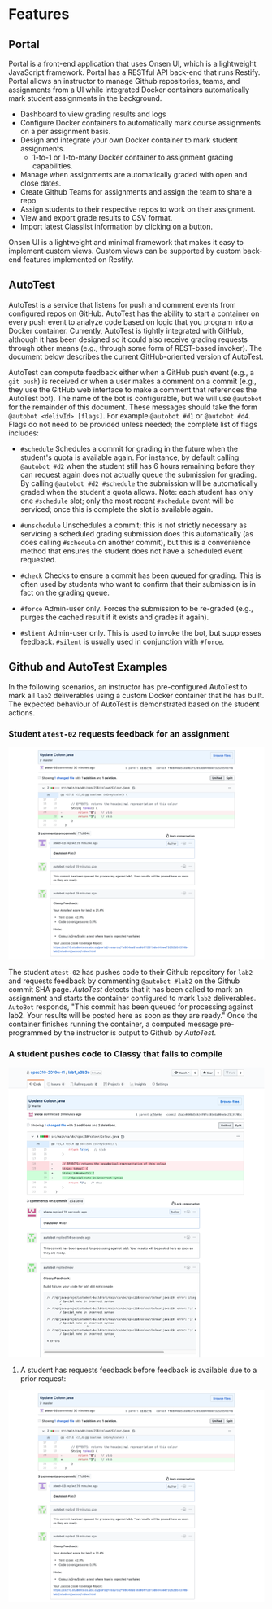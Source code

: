 # Features

## Portal

Portal is a front-end application that uses Onsen UI, which is a lightweight JavaScript framework. Portal has a RESTful API back-end that runs Restify. Portal allows an instructor to manage Github repositories, teams, and assignments from a UI while integrated Docker containers automatically mark student assignments in the background.

- Dashboard to view grading results and logs
- Configure Docker containers to automatically mark course assignments on a per assignment basis.
- Design and integrate your own Docker container to mark student assignments.
  - 1-to-1 or 1-to-many Docker container to assignment grading capabilities.
- Manage when assignments are automatically graded with open and close dates.
- Create Github Teams for assignments and assign the team to share a repo
- Assign students to their respective repos to work on their assignment.
- View and export grade results to CSV format.
- Import latest Classlist information by clicking on a button.

Onsen UI is a lightweight and minimal framework that makes it easy to implement custom views. Custom views can be supported by custom back-end features implemented on Restify.

## AutoTest

AutoTest is a service that listens for push and comment events from configured repos on GitHub. AutoTest has the ability to start a container on every push event to analyze code based on logic that you program into a Docker container. Currently, AutoTest is tightly integrated with GitHub, although it has been designed so it could also receive grading requests through other means (e.g., through some form of REST-based invoker). The document below describes the current GitHub-oriented version of AutoTest.

AutoTest can compute feedback either when a GitHub push event (e.g., a `git push`) is received or when a user makes a comment on a commit (e.g., they use the GitHub web interface to make a comment that references the AutoTest bot). The name of the bot is configurable, but we will use `@autobot` for the remainder of this document. These messages should take the form `@autobot <delivId> [flags]`. For example `@autobot #d1` or `@autobot #d4`. Flags do not need to be provided unless needed; the complete list of flags includes:

* `#schedule` Schedules a commit for grading in the future when the student's quota is available again. For instance, by default calling `@autobot #d2` when the student still has 6 hours remaining before they can request again does not actually queue the submission for grading. By calling `@autobot #d2 #schedule` the submission will be automatically graded when the student's quota allows. Note: each student has only one `#schedule` slot; only the most recent `#schedule` event will be serviced; once this is complete the slot is available again.

* `#unschedule` Unschedules a commit; this is not strictly necessary as servicing a scheduled grading submission does this automatically (as does calling `#schedule` on another commit), but this is a convenience method that ensures the student does not have a scheduled event requested.

* `#check` Checks to ensure a commit has been queued for grading. This is often used by students who want to confirm that their submission is in fact on the grading queue.

* `#force` Admin-user only. Forces the submission to be re-graded (e.g., purges the cached result if it exists and grades it again).

* `#slient` Admin-user only. This is used to invoke the bot, but suppresses feedback. `#silent` is usually used in conjunction with `#force`.

## Github and AutoTest Examples

In the following scenarios, an instructor has pre-configured AutoTest to mark all `lab2` deliverables using a custom Docker container that he has built. The expected behaviour of AutoTest is demonstrated based on the student actions.

### Student `atest-02` requests feedback for an assignment

<img src="./assets/commit-comment-feedback.png/">

The student `atest-02` has pushes code to their Github repository for `lab2` and requests feedback by commenting `@autobot #lab2` on the Github commit SHA page. *AutoTest* detects that it has been called to mark an assignment and starts the container configured to mark `lab2` deliverables. `AutoBot` responds, "This commit has been queued for processing against lab2. Your results will be posted here as soon as they are ready." Once the container finishes running the container, a computed message pre-programmed by the instructor is output to Github by *AutoTest*.

### A student pushes code to Classy that fails to compile

<img src="./assets/commit-comment-build-failure.png/">

1) A student has requests feedback before feedback is available due to a prior request:

<img src="./assets/commit-comment-feedback.png/">

